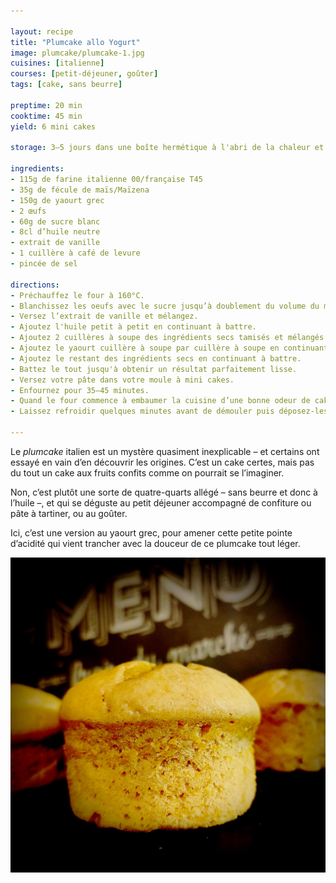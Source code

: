 ```yaml
---

layout: recipe
title: "Plumcake allo Yogurt"
image: plumcake/plumcake-1.jpg
cuisines: [italienne]
courses: [petit-déjeuner, goûter]
tags: [cake, sans beurre]

preptime: 20 min
cooktime: 45 min
yield: 6 mini cakes

storage: 3–5 jours dans une boîte hermétique à l'abri de la chaleur et de la lumière, 2–3 mois au congélateur.

ingredients:
- 115g de farine italienne 00/française T45
- 35g de fécule de maïs/Maïzena
- 150g de yaourt grec
- 2 œufs
- 60g de sucre blanc
- 8cl d’huile neutre
- extrait de vanille
- 1 cuillère à café de levure 
- pincée de sel 

directions:
- Préchauffez le four à 160°C.
- Blanchissez les oeufs avec le sucre jusqu’à doublement du volume du mélange. 
- Versez l’extrait de vanille et mélangez.
- Ajoutez l'huile petit à petit en continuant à battre. 
- Ajoutez 2 cuillères à soupe des ingrédients secs tamisés et mélangés (farine, levure, sel) en continuant à battre. 
- Ajoutez le yaourt cuillère à soupe par cuillère à soupe en continuant à battre. 
- Ajoutez le restant des ingrédients secs en continuant à battre. 
- Battez le tout jusqu'à obtenir un résultat parfaitement lisse.
- Versez votre pâte dans votre moule à mini cakes.
- Enfournez pour 35–45 minutes. 
- Quand le four commence à embaumer la cuisine d’une bonne odeur de cake et que les plumcakes ont bien gonflé, tenez-vous prêt à tester la cuisson avec un cure-dent/pointe d’un couteau dans les 5 minutes qui suivent. Le bout doit en ressortir propre.
- Laissez refroidir quelques minutes avant de démouler puis déposez-les sur une grille. Ils devraient dégonfler un peu une fois sortis du four.

---
```


Le <i lang="en">plumcake</i> italien est un mystère quasiment inexplicable – et certains ont essayé en vain d’en découvrir les origines. C’est un cake certes, mais pas du tout un cake aux fruits confits comme on pourrait se l’imaginer.

Non, c’est plutôt une sorte de quatre-quarts allégé – sans beurre et donc à l’huile –, et qui se déguste au petit déjeuner accompagné de confiture ou pâte à tartiner, ou au goûter. 

Ici, c’est une version au yaourt grec, pour amener cette petite pointe d’acidité qui vient trancher avec la douceur de ce plumcake tout léger.

![Ici en version muffin, on voit bien la croûte qui s’est formée tout autour de notre plumcake, sous sa belle bosse bien gonflée.](../images/plumcake/plumcake-2.jpg)
